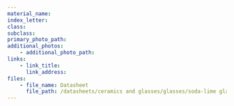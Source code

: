 ```yaml
---
material_name: 
index_letter: 
class: 
subclass: 
primary_photo_path: 
additional_photos:
    - additional_photo_path:
links:
    - link_title: 
      link_address: 
files:
    - file_name: Datasheet
      file_path: /datasheets/ceramics and glasses/glasses/soda-lime glass.pdf
---
```

